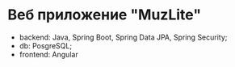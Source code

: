 # Веб приложение "MuzLite"

- backend: Java, Spring Boot, Spring Data JPA, Spring Security;
- db: PosgreSQL;
- frontend: Angular